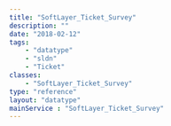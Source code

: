 ```yaml
---
title: "SoftLayer_Ticket_Survey"
description: ""
date: "2018-02-12"
tags:
    - "datatype"
    - "sldn"
    - "Ticket"
classes:
    - "SoftLayer_Ticket_Survey"
type: "reference"
layout: "datatype"
mainService : "SoftLayer_Ticket_Survey"
---
```

